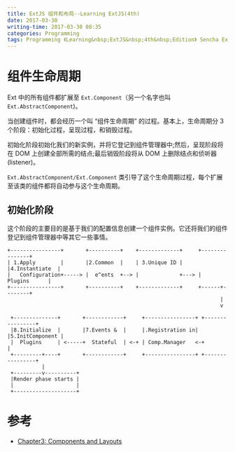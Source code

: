 ```yaml
---
title: ExtJS 组件和布局--Learning ExtJS(4th)
date: 2017-03-30
writing-time: 2017-03-30 08:35
categories: Programming
tags: Programming 《Learning&nbsp;ExtJS&nbsp;4th&nbsp;Edition》 Sencha ExtJS Javascript
---
```


# 组件生命周期

Ext 中的所有组件都扩展至 `Ext.Component`（另一个名字也叫 `Ext.AbstractComponent`)。


当创建组件时，都会经历一个叫 “组件生命周期” 的过程。基本上，生命周期分 3 个阶段：初始化过程，呈现过程，和销毁过程。

初始化阶段初始化我们的新实例，并将它登记到组件管理器中;然后，呈现阶段将在 DOM 上创建全部所需的结点;最后销毁阶段将从 DOM 上删除结点和侦听器 (listener)。

`Ext.AbstractComponent/Ext.Component` 类引导了这个生命周期过程，每个扩展至该类的组件都将自动参与这个生命周期。


## 初始化阶段

这个阶段的主要目的是基于我们的配置信息创建一个组件实例。它还将我们的组件登记到组件管理器中等其它一些事情。

```
+----------------+       +----------+    +-------------+     +---------------+
| 1.Apply        |       |2.Common  |    | 3.Unique ID |     |4.Instantiate  |
|   Configuration+-----> |  e^ents  +--> |             +---> |  Plugins      |
+----------------+       +----------+    +-------------+     +------+--------+
                                                                    |
                                                                    v

 +--------------+       +------------+     +----------------+ +----------------+
 |8.Initialize  |       |7.Events &  |     |.Registration in| |5.InitComponent |
 |  Plugins     | <-----+  Stateful  | <-+ | Comp.Manager   <-+                |
 +---------+----+       +------------+     +----------------+ +----------------+
           |
 +---------v----------+
 |Render phase starts |
 |                    |
 +--------------------+
```


# 参考 

+ [Chapter3: Components and Layouts](https://www.amazon.com/Learning-ExtJS-Fourth-Carlos-Mendez/dp/1784394386/)
